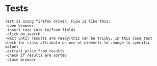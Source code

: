 # Tests
    Test is using firefox driver. FLow is like this:
    -open browser
    -insert text into to/from fields
    -click on search
    -wait until results are ready(this can be tricky, in this case test check for class attribute on one of elements to change to specific value)
    -extract price from results
    -check if results are sorted
    -close browser
